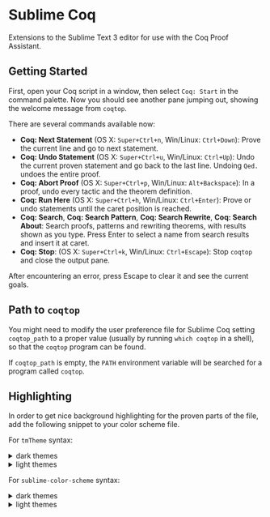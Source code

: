 Sublime Coq
===========

Extensions to the Sublime Text 3 editor for use with the Coq Proof Assistant.

Getting Started
---------------

First, open your Coq script in a window, then select `Coq: Start` in the command palette. Now you should see another pane jumping out, showing the welcome message from `coqtop`.

There are several commands available now:

* **Coq: Next Statement** (OS X: `Super+Ctrl+n`, Win/Linux: `Ctrl+Down`): Prove the current line and go to next statement.
* **Coq: Undo Statement** (OS X: `Super+Ctrl+u`, Win/Linux: `Ctrl+Up`): Undo the current proven statement and go back to the last line. Undoing `Qed.` undoes the entire proof.
* **Coq: Abort Proof** (OS X: `Super+Ctrl+p`, Win/Linux: `Alt+Backspace`): In a proof, undo every tactic and the theorem definition.
* **Coq: Run Here** (OS X: `Super+Ctrl+h`, Win/Linux: `Ctrl+Enter`): Prove or undo statements until the caret position is reached.
* **Coq: Search**, **Coq: Search Pattern**, **Coq: Search Rewrite**, **Coq: Search About**: Search proofs, patterns and rewriting theorems, with results shown as you type. Press Enter to select a name from search results and insert it at caret.
* **Coq: Stop**: (OS X: `Super+Ctrl+k`, Win/Linux: `Ctrl+Escape`): Stop `coqtop` and close the output pane.

After encountering an error, press Escape to clear it and see the current goals.

Path to `coqtop`
----------------

You might need to modify the user preference file for Sublime Coq setting `coqtop_path` to a proper value (usually by running `which coqtop` in a shell), so that the `coqtop` program can be found.

If `coqtop_path` is empty, the `PATH` environment variable will be searched for a program called `coqtop`.

Highlighting
------------

In order to get nice background highlighting for the proven parts of the file, add the following snippet to your color scheme file.

For `tmTheme` syntax:

<details><summary>dark themes</summary><p>

```xml
<dict>
  <key>name</key>
  <string>Error message</string>
  <key>scope</key>
  <string>message.error</string>
  <key>settings</key>
  <dict>
    <key>foreground</key>
    <string>#cc3333</string>
  </dict>
</dict>
<dict>
  <key>name</key>
  <string>Warning message</string>
  <key>scope</key>
  <string>message.warning</string>
  <key>settings</key>
  <dict>
    <key>foreground</key>
    <string>#ffcc00</string>
  </dict>
</dict>
<dict>
  <key>name</key>
  <string>Informational message</string>
  <key>scope</key>
  <string>message.info</string>
  <key>settings</key>
  <dict>
    <key>foreground</key>
    <string>#d5d5d5</string>
    <key>background</key>
    <string>#2b2b2b</string>
  </dict>
</dict>

<dict>
  <key>name</key>
  <string>Proven with Coq</string>
  <key>scope</key>
  <string>meta.proven.coq</string>
  <key>settings</key>
  <dict>
    <key>background</key>
    <string>#058D050D</string>
    <key>foreground</key>
    <string>#05a505</string>
  </dict>
</dict>
```
</p></details>

<details><summary>light themes</summary><p>

```xml
<dict>
  <key>name</key>
  <string>Proven with Coq</string>
  <key>scope</key>
  <string>meta.proven.coq</string>
  <key>settings</key>
  <dict>
    <key>background</key>
    <string>#002800</string>
  </dict>
</dict>
```
</p></details>

For `sublime-color-scheme` syntax:

<details><summary>dark themes</summary><p>

```json
{
    "name": "Error message",
    "scope": "message.error",
    "foreground": "#cc3333"
},
{
    "name": "Warning message",
    "scope": "message.warning",
    "foreground": "#ffcc00"
},
{
    "name": "Informational message",
    "scope": "message.info",
    "foreground": "#d5d5d5",
    "background": "#2b2b2b"
},
{
    "name": "Proven with Coq",
    "scope": "meta.proven.coq",
    "background": "#058D050D",
    "foreground": "#7fa96f"
},
```
</p></details>

<details><summary>light themes</summary><p>

```json
{
    "name": "Proven with Coq",
    "scope": "meta.proven.coq",
    "background": "#002800",
},
```
</p></details>
